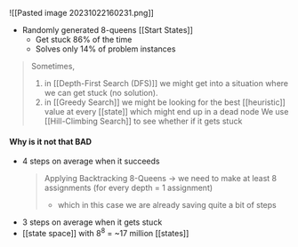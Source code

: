 ![[Pasted image 20231022160231.png]]
- Randomly generated 8-queens [[Start States]]
	- Get stuck 86% of the time
	- Solves only 14% of problem instances
> Sometimes, 
> 1. in [[Depth-First Search (DFS)]] we might get into a situation where we can get stuck (no solution). 
> 2. in [[Greedy Search]] we might be looking for the best [[heuristic]] value at every [[state]] which might end up in a dead node
> We use [[Hill-Climbing Search]] to see whether if it gets stuck

#### Why is it not that BAD
- 4 steps on average when it succeeds
	> Applying Backtracking 8-Queens → we need to make at least 8 assignments (for every depth = 1 assignment)
	> - which in this case we are already saving quite a bit of steps
- 3 steps on average when it gets stuck
- [[state space]] with $8^8$ = ~17 million [[states]]
